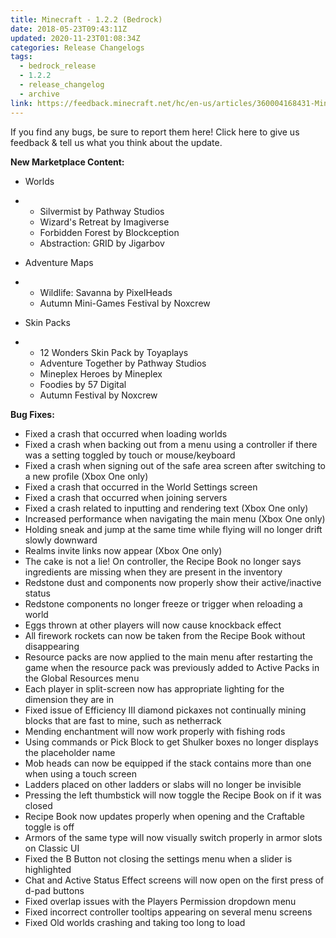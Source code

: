 ```yaml
---
title: Minecraft - 1.2.2 (Bedrock)
date: 2018-05-23T09:43:11Z
updated: 2020-11-23T01:08:34Z
categories: Release Changelogs
tags:
  - bedrock_release
  - 1.2.2
  - release_changelog
  - archive
link: https://feedback.minecraft.net/hc/en-us/articles/360004168431-Minecraft-1-2-2-Bedrock
---
```


If you find any bugs, be sure to report them here! Click here to give us feedback & tell us what you think about the update.

  
**New Marketplace Content:**

- Worlds

- - Silvermist by Pathway Studios
  - Wizard's Retreat by Imagiverse
  - Forbidden Forest by Blockception
  - Abstraction: GRID by Jigarbov

- Adventure Maps

- - Wildlife: Savanna by PixelHeads
  - Autumn Mini-Games Festival by Noxcrew

- Skin Packs

- - 12 Wonders Skin Pack by Toyaplays
  - Adventure Together by Pathway Studios
  - Mineplex Heroes by Mineplex
  - Foodies by 57 Digital
  - Autumn Festival by Noxcrew

  
**Bug Fixes:**

- Fixed a crash that occurred when loading worlds
- Fixed a crash when backing out from a menu using a controller if there was a setting toggled by touch or mouse/keyboard
- Fixed a crash when signing out of the safe area screen after switching to a new profile (Xbox One only)
- Fixed a crash that occurred in the World Settings screen
- Fixed a crash that occurred when joining servers
- Fixed a crash related to inputting and rendering text (Xbox One only)
- Increased performance when navigating the main menu (Xbox One only)
- Holding sneak and jump at the same time while flying will no longer drift slowly downward
- Realms invite links now appear (Xbox One only)
- The cake is not a lie! On controller, the Recipe Book no longer says ingredients are missing when they are present in the inventory
- Redstone dust and components now properly show their active/inactive status
- Redstone components no longer freeze or trigger when reloading a world
- Eggs thrown at other players will now cause knockback effect
- All firework rockets can now be taken from the Recipe Book without disappearing
- Resource packs are now applied to the main menu after restarting the game when the resource pack was previously added to Active Packs in the Global Resources menu
- Each player in split-screen now has appropriate lighting for the dimension they are in
- Fixed issue of Efficiency III diamond pickaxes not continually mining blocks that are fast to mine, such as netherrack
- Mending enchantment will now work properly with fishing rods
- Using commands or Pick Block to get Shulker boxes no longer displays the placeholder name
- Mob heads can now be equipped if the stack contains more than one when using a touch screen
- Ladders placed on other ladders or slabs will no longer be invisible
- Pressing the left thumbstick will now toggle the Recipe Book on if it was closed
- Recipe Book now updates properly when opening and the Craftable toggle is off
- Armors of the same type will now visually switch properly in armor slots on Classic UI
- Fixed the B Button not closing the settings menu when a slider is highlighted
- Chat and Active Status Effect screens will now open on the first press of d-pad buttons
- Fixed overlap issues with the Players Permission dropdown menu
- Fixed incorrect controller tooltips appearing on several menu screens
- Fixed Old worlds crashing and taking too long to load

